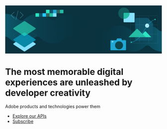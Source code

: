 
[//]: # (Copied from https://github.com/adobe/aio-theme?tab=readme-ov-file#hero-block)

<Hero slots="image, heading, text, buttons" variant="fullwidth" background="rgb(51, 51, 51)" />

![IO banner](../../assets/hero.png)

# The most memorable digital experiences are unleashed by developer creativity

Adobe products and technologies power them

* [Explore our APIs](https://adobe.io)
* [Subscribe](https://adobe.io)